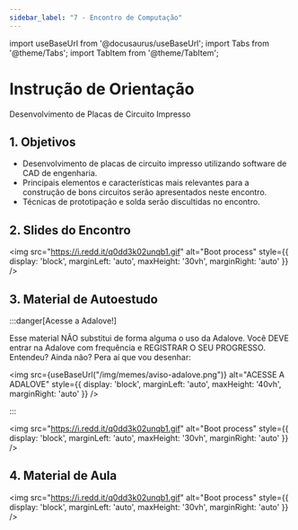 ```yaml
---
sidebar_label: "7 - Encontro de Computação"
---
```


import useBaseUrl from '@docusaurus/useBaseUrl';
import Tabs from '@theme/Tabs';
import TabItem from '@theme/TabItem';

# Instrução de Orientação	

Desenvolvimento de Placas de Circuito Impresso	

## 1. Objetivos

- Desenvolvimento de placas de circuito impresso utilizando software de CAD de engenharia. 
- Principais elementos e características mais relevantes para a construção de bons circuitos serão apresentados neste encontro.
- Técnicas de prototipação e solda serão discultidas no encontro.

## 2. Slides do Encontro

<!-- <iframe src="https://docs.google.com/presentation/d/e/2PACX-1vSG6q7EZA2isyGW3V_1pXMM7IJquzznhrFYcQA0ygtI8Nfv7v7SvdBN_jbO2XuOBN3kg1zpmRzti5Om/embed?start=false&loop=false&delayms=3000" frameborder="0" width="75%" height="400" allowfullscreen="true" mozallowfullscreen="true" webkitallowfullscreen="true" style={{ display: 'block', marginLeft: 'auto', marginRight: 'auto' }}></iframe> -->

<img src="https://i.redd.it/q0dd3k02unqb1.gif" alt="Boot process" style={{ display: 'block', marginLeft: 'auto', maxHeight: '30vh', marginRight: 'auto' }} />

## 3. Material de Autoestudo

:::danger[Acesse a Adalove!]

Esse material NÃO substitui de forma alguma o uso da Adalove. Você DEVE entrar na Adalove com frequência e REGISTRAR O SEU PROGRESSO. Entendeu? Ainda não? Pera aí que vou desenhar:

<img src={useBaseUrl("/img/memes/aviso-adalove.png")} alt="ACESSE A ADALOVE" style={{ display: 'block', marginLeft: 'auto', maxHeight: '40vh', marginRight: 'auto' }} />

:::

<!-- <Tabs>
  <TabItem value="autoestudos-obrigatorios" label="📘 Autoestudos Obrigatórios" default>
     
    <details> 
        <summary mdxType="summary"> Python TinyDB: base de dados em arquivos JSON</summary>

        - https://www.youtube.com/watch?v=99Vm0c9eNOA
    </details> 
    
  </TabItem>
  <TabItem value="autoestudos-opcionais" label="📔 Autoestudos Opcionais">
     
        <img class="image-intro" src={useBaseUrl("/img/memes/mash_celebrando.gif")} style={{ display: 'block', marginLeft: 'auto', maxHeight: '40vh', marginRight: 'auto' }}/>

  </TabItem>
  <TabItem value="autoestudos-adicionais" label="📓 Autoestudos Adicionais">
    
    <details> 
        <summary mdxType="summary">	Lean Inception em 15 Minutos | 📎 Zup Clipes ✂️</summary>

        - https://www.youtube.com/watch?v=8BI6jFwmVPA
    </details> 

  </TabItem>
</Tabs> -->

<img src="https://i.redd.it/q0dd3k02unqb1.gif" alt="Boot process" style={{ display: 'block', marginLeft: 'auto', maxHeight: '30vh', marginRight: 'auto' }} />

## 4. Material de Aula

<img src="https://i.redd.it/q0dd3k02unqb1.gif" alt="Boot process" style={{ display: 'block', marginLeft: 'auto', maxHeight: '30vh', marginRight: 'auto' }} />
